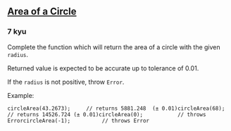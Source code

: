 <h2><a href=https://www.codewars.com/kata/537baa6f8f4b300b5900106c/train/javascript target="_blank">Area of a Circle</a></h2><h3>7 kyu</h3><p>Complete the function which will return the area of a circle with the given <code>radius</code>. </p><p>Returned value is expected to be accurate up to tolerance of 0.01.</p><p>If the <code>radius</code> is not positive, throw <code>Error</code>.</p><p>Example:</p><pre style="display: none;"><code class="language-coffeescript"><span class="cm-variable">circleArea</span> <span class="cm-number">43.2673</span>     <span class="cm-comment"># returns 5881.248  (± 0.01)</span><span class="cm-variable">circleArea</span> <span class="cm-number">68</span>          <span class="cm-comment"># returns 14526.724 (± 0.01)</span><span class="cm-variable">circleArea</span> <span class="cm-number">0</span>           <span class="cm-comment"># throws Error</span><span class="cm-variable">circleArea</span> <span class="cm-number">-1</span>          <span class="cm-comment"># throws Error</span></code></pre><pre style="display: none;"><code class="language-csharp"><span class="cm-variable">Kata</span>.<span class="cm-variable">CalculateAreaOfCircle</span>(<span class="cm-number">43.2673</span>); <span class="cm-comment">// returns 5881.248  (± 0.01)</span><span class="cm-variable">Kata</span>.<span class="cm-variable">CalculateAreaOfCircle</span>(<span class="cm-number">68</span>);      <span class="cm-comment">// returns 14526.724 (± 0.01)</span><span class="cm-variable">Kata</span>.<span class="cm-variable">CalculateAreaOfCircle</span>(<span class="cm-number">0.0</span>);     <span class="cm-comment">// throws ArgumentException</span><span class="cm-variable">Kata</span>.<span class="cm-variable">CalculateAreaOfCircle</span>(<span class="cm-operator">-</span><span class="cm-number">1.0</span>);    <span class="cm-comment">// throws ArgumentException</span></code></pre><pre style="display: none;"><code class="language-haskell"><span class="cm-variable">circleArea</span> <span class="cm-number">43.2673</span> <span class="cm-comment">-- returns Just ( 5881.248 ± 0.01)</span><span class="cm-variable">circleArea</span> <span class="cm-number">68</span>      <span class="cm-comment">-- returns Just (14526.724 ± 0.01)</span><span class="cm-variable">circleArea</span> <span class="cm-number">0</span>       <span class="cm-comment">-- returns Nothing</span><span class="cm-variable">circleArea</span> (<span class="cm-builtin">-</span><span class="cm-number">1</span>)    <span class="cm-comment">-- returns Nothing</span></code></pre><pre style="display: none;"><code class="language-java"><span class="cm-variable">Circle</span>.<span class="cm-variable">area</span>(<span class="cm-number">43.2673</span>);     <span class="cm-comment">// returns 5881.248  (± 0.01)</span><span class="cm-variable">Circle</span>.<span class="cm-variable">area</span>(<span class="cm-number">68</span>);          <span class="cm-comment">// returns 14526.724 (± 0.01)</span><span class="cm-variable">Circle</span>.<span class="cm-variable">area</span>(<span class="cm-number">0</span>);           <span class="cm-comment">// throws IllegalArgumentException</span><span class="cm-variable">Circle</span>.<span class="cm-variable">area</span>(<span class="cm-operator">-</span><span class="cm-number">1</span>);          <span class="cm-comment">// throws IllegalArgumentException</span></code></pre><pre><code class="language-javascript"><span class="cm-variable">circleArea</span>(<span class="cm-number">43.2673</span>);     <span class="cm-comment">// returns 5881.248  (± 0.01)</span><span class="cm-variable">circleArea</span>(<span class="cm-number">68</span>);          <span class="cm-comment">// returns 14526.724 (± 0.01)</span><span class="cm-variable">circleArea</span>(<span class="cm-number">0</span>);           <span class="cm-comment">// throws Error</span><span class="cm-variable">circleArea</span>(<span class="cm-operator">-</span><span class="cm-number">1</span>);          <span class="cm-comment">// throws Error</span></code></pre><pre style="display: none;"><code class="language-python"><span class="cm-variable">circle_area</span>(<span class="cm-number">43.2673</span>)      <span class="cm-comment"># returns 5881.248  (± 0.01)</span><span class="cm-variable">circle_area</span>(<span class="cm-number">68</span>)           <span class="cm-comment"># returns 14526.724 (± 0.01)</span><span class="cm-variable">circle_area</span>(<span class="cm-number">0</span>)            <span class="cm-comment"># raises ValueError</span><span class="cm-variable">circle_area</span>(<span class="cm-operator">-</span><span class="cm-number">1</span>)           <span class="cm-comment"># raises ValueError</span></code></pre><pre style="display: none;"><code class="language-ruby"><span class="cm-variable">circle_area</span>(<span class="cm-number">43.2673</span>)      <span class="cm-comment"># returns 5881.248  (± 0.01)</span><span class="cm-variable">circle_area</span>(<span class="cm-number">68</span>)           <span class="cm-comment"># returns 14526.724 (± 0.01)</span><span class="cm-variable">circle_area</span>(<span class="cm-number">0</span>)            <span class="cm-comment"># raises ArgumentError</span><span class="cm-variable">circle_area</span>(<span class="cm-operator">-</span><span class="cm-number">1</span>)           <span class="cm-comment"># raises ArgumentError</span></code></pre><pre style="display: none;"><code class="language-typescript"><span class="cm-variable">circleArea</span>(<span class="cm-number">43.2673</span>);     <span class="cm-comment">// returns 5881.248  (± 0.01)</span><span class="cm-variable">circleArea</span>(<span class="cm-number">68</span>);          <span class="cm-comment">// returns 14526.724 (± 0.01)</span><span class="cm-variable">circleArea</span>(<span class="cm-number">0</span>);           <span class="cm-comment">// throws Error</span><span class="cm-variable">circleArea</span>(<span class="cm-operator">-</span><span class="cm-number">1</span>);          <span class="cm-comment">// throws Error</span></code></pre>